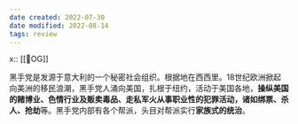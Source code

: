 ```yaml
---
date created: 2022-07-30
date modified: 2022-08-14
tags: review
---
```


x:: [[🐤OG]]

黑手党是发源于意大利的一个秘密社会组织。根据地在西西里。18世纪欧洲掀起向美洲的移民浪潮，黑手党人涌向美国，扎根于纽约，活动于美国各地，**操纵美国的赌博业、色情行业及贩卖毒品、走私军火从事职业性的犯罪活动，诸如绑票、杀人、抢劫**等。黑手党内部有各个帮派，头目对帮派实行**家族式的统治**。
